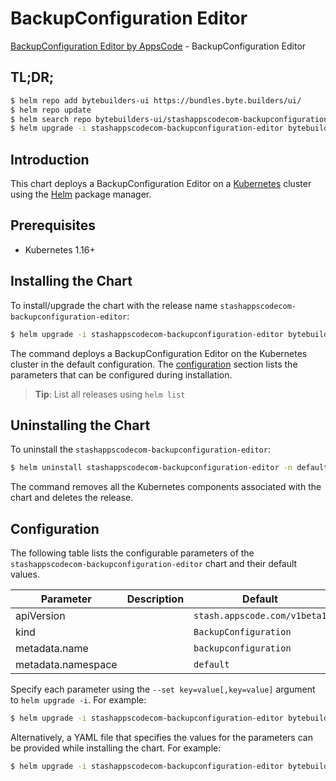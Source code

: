 # BackupConfiguration Editor

[BackupConfiguration Editor by AppsCode](https://byte.builders) - BackupConfiguration Editor

## TL;DR;

```bash
$ helm repo add bytebuilders-ui https://bundles.byte.builders/ui/
$ helm repo update
$ helm search repo bytebuilders-ui/stashappscodecom-backupconfiguration-editor --version=v0.4.13
$ helm upgrade -i stashappscodecom-backupconfiguration-editor bytebuilders-ui/stashappscodecom-backupconfiguration-editor -n default --create-namespace --version=v0.4.13
```

## Introduction

This chart deploys a BackupConfiguration Editor on a [Kubernetes](http://kubernetes.io) cluster using the [Helm](https://helm.sh) package manager.

## Prerequisites

- Kubernetes 1.16+

## Installing the Chart

To install/upgrade the chart with the release name `stashappscodecom-backupconfiguration-editor`:

```bash
$ helm upgrade -i stashappscodecom-backupconfiguration-editor bytebuilders-ui/stashappscodecom-backupconfiguration-editor -n default --create-namespace --version=v0.4.13
```

The command deploys a BackupConfiguration Editor on the Kubernetes cluster in the default configuration. The [configuration](#configuration) section lists the parameters that can be configured during installation.

> **Tip**: List all releases using `helm list`

## Uninstalling the Chart

To uninstall the `stashappscodecom-backupconfiguration-editor`:

```bash
$ helm uninstall stashappscodecom-backupconfiguration-editor -n default
```

The command removes all the Kubernetes components associated with the chart and deletes the release.

## Configuration

The following table lists the configurable parameters of the `stashappscodecom-backupconfiguration-editor` chart and their default values.

|     Parameter      | Description |                 Default                 |
|--------------------|-------------|-----------------------------------------|
| apiVersion         |             | <code>stash.appscode.com/v1beta1</code> |
| kind               |             | <code>BackupConfiguration</code>        |
| metadata.name      |             | <code>backupconfiguration</code>        |
| metadata.namespace |             | <code>default</code>                    |


Specify each parameter using the `--set key=value[,key=value]` argument to `helm upgrade -i`. For example:

```bash
$ helm upgrade -i stashappscodecom-backupconfiguration-editor bytebuilders-ui/stashappscodecom-backupconfiguration-editor -n default --create-namespace --version=v0.4.13 --set apiVersion=stash.appscode.com/v1beta1
```

Alternatively, a YAML file that specifies the values for the parameters can be provided while
installing the chart. For example:

```bash
$ helm upgrade -i stashappscodecom-backupconfiguration-editor bytebuilders-ui/stashappscodecom-backupconfiguration-editor -n default --create-namespace --version=v0.4.13 --values values.yaml
```
